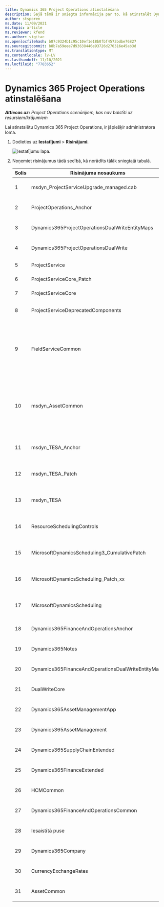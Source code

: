 ```yaml
---
title: Dynamics 365 Project Operations atinstalēšana
description: Šajā tēmā ir sniegta informācija par to, kā atinstalēt Dynamics 365 Project Operations.
author: stsporen
ms.date: 11/09/2021
ms.topic: article
ms.reviewer: kfend
ms.author: sigitac
ms.openlocfilehash: b87c9324b1c95c10ef1e18b0fbf4572bdbe76827
ms.sourcegitcommit: b8b7a59eee7d93638446e93726d270316e45ab3d
ms.translationtype: MT
ms.contentlocale: lv-LV
ms.lasthandoff: 11/10/2021
ms.locfileid: "7783652"
---
```

# <a name="uninstall-dynamics-365-project-operations"></a>Dynamics 365 Project Operations atinstalēšana 

_**Attiecas uz:** Project Operations scenārijiem, kas nav balstīti uz resursiem/krājumiem_

Lai atinstalētu Dynamics 365 Project Operations, ir jāpiešķir administratora loma.

1. Dodieties uz **Iestatījumi** > **Risinājumi**.

    ![Iestatījumu lapa.](./media/uninstall-proj-ops-solutions.png)
  
2. Noņemiet risinājumus tādā secībā, kā norādīts tālāk sniegtajā tabulā. 

    | Solis | Risinājuma nosaukums                                    | Piezīme                                                                                         |
    |------|----------------------------------------------------|----------------------------------------------------------------------------------------------|
    | 1 | msdyn_ProjectServiceUpgrade_managed.cab            | Ja risinājums nav atrasts, izlaidiet to.                                                            |
    | 2 | ProjectOperations_Anchor                           | Ja risinājums nav atrasts, izlaidiet to.                                                            |
    | 3 | Dynamics365ProjectOperationsDualWriteEntityMaps    | Ja risinājums nav atrasts, izlaidiet to.                                                            |
    | 4 | Dynamics365ProjectOperationsDualWrite              | Ja risinājums nav atrasts, izlaidiet to.                                                            |
    | 5 | ProjectService                                     | Nav papildu piezīmju.                                                                         |
    | 6 | ProjectServiceCore_Patch                           | Nav papildu piezīmju.                                                                         |
    | 7 | ProjectServiceCore                                 | Nav papildu piezīmju.                                                                         |
    | 8 | ProjectServiceDeprecatedComponents                 | Ja risinājums nav atrasts, izlaidiet to.                                                            |
    | 9 | FieldServiceCommon                                 | Obligāts, lai rakstītu ar Dynamics 365 Financevai Dynamics 365 Supply Chain Management.   |
    | 10 | msdyn_AssetCommon                                  | Obligāts, lai rakstītu ar Dynamics 365 Financevai Dynamics 365 Supply Chain Management.   |
    | 11 | msdyn_TESA_Anchor                                  | Obligāts ar Dynamics 365 Field Service.                                                     |
    | 12 | msdyn_TESA_Patch                                   | Obligāts ar Dynamics 365 Field Service.                                                     |
    | 13 | msdyn_TESA                                         | Obligāts ar Dynamics 365 Field Service.                                                     |
    | 14 | ResourceSchedulingControls                         | Obligāts ar Dynamics 365 Field Service.                                                     |
    | 15 | MicrosoftDynamicsScheduling3_CumulativePatch       | Obligāts ar Dynamics 365 Field Service.                                                     |
    | 16 | MicrosoftDynamicsScheduling_Patch_xx               | Obligāts ar Dynamics 365 Field Service.                                                     |
    | 17 | MicrosoftDynamicsScheduling                        | Obligāts ar Dynamics 365 Field Service.                                                     |
    | 18 | Dynamics365FinanceAndOperationsAnchor              | Ja risinājums nav atrasts, izlaidiet to.                                                            |
    | 19 | Dynamics365Notes                                   | Ja risinājums nav atrasts, izlaidiet to.                                                            |
    | 20 | Dynamics365FinanceAndOperationsDualWriteEntityMaps | Ja risinājums nav atrasts, izlaidiet to.                                                            |
    | 21 | DualWriteCore                                      | Ja risinājums nav atrasts, izlaidiet to.                                                            |
    | 22 | Dynamics365AssetManagementApp                      | Ja risinājums nav atrasts, izlaidiet to.                                                            |
    | 23 | Dynamics365AssetManagement                         | Ja risinājums nav atrasts, izlaidiet to.                                                            |
    | 24 | Dynamics365SupplyChainExtended                     | Ja risinājums nav atrasts, izlaidiet to.                                                            |
    | 25 | Dynamics365FinanceExtended                         | Ja risinājums nav atrasts, izlaidiet to.                                                            |
    | 26 | HCMCommon                                          | Ja risinājums nav atrasts, izlaidiet to.                                                            |
    | 27 | Dynamics365FinanceAndOperationsCommon              | Ja risinājums nav atrasts, izlaidiet to.                                                            |
    | 28 | Iesaistītā puse                                              | Ja risinājums nav atrasts, izlaidiet to.                                                            |
    | 29 | Dynamics365Company                                 | Ja risinājums nav atrasts, izlaidiet to.                                                            |
    | 30 | CurrencyExchangeRates                              | Ja risinājums nav atrasts, izlaidiet to.                                                            |
    | 31 | AssetCommon                                        | Ja risinājums nav atrasts, izlaidiet to.                                                            |
